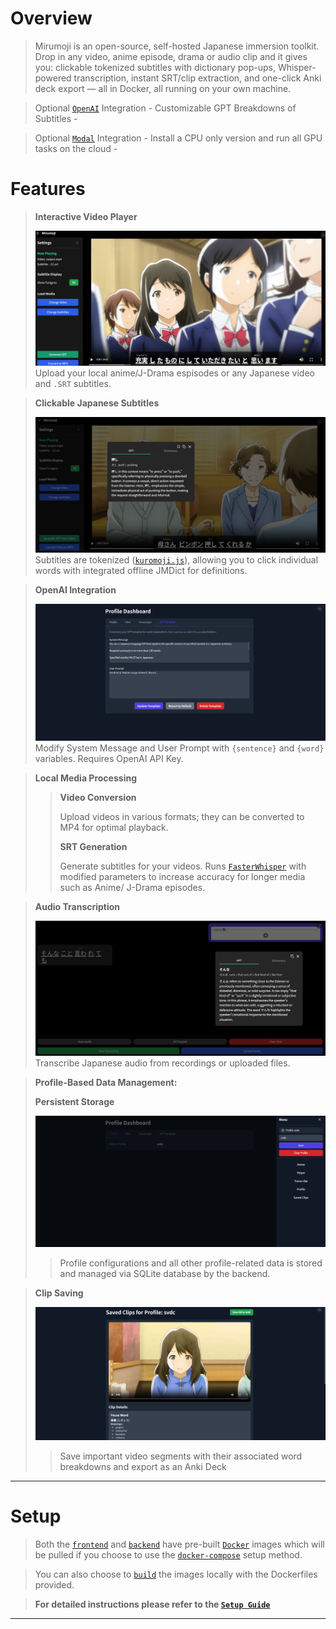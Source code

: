 # Overview

> Mirumoji is an open-source, self-hosted Japanese immersion toolkit. Drop in any video, anime episode, drama or audio clip and it gives you: clickable tokenized subtitles with dictionary pop-ups, Whisper-powered transcription, instant SRT/clip extraction, and one-click Anki deck export — all in Docker, all running on your own machine.

> Optional [`OpenAI`](https://platform.openai.com/docs/overview) Integration - Customizable GPT Breakdowns of Subtitles -

> Optional [`Modal`](https://modal.com) Integration - Install a CPU only version and run all GPU tasks on the cloud -

# Features

> **Interactive Video Player**
>
> ![alt-text](../example_imgs/player.png)
> Upload your local anime/J-Drama espisodes or any Japanese video and `.SRT` subtitles.

> **Clickable Japanese Subtitles**
>
> ![alt-text](../example_imgs/word_dialog.png)
> Subtitles are tokenized ([`kuromoji.js`](https://github.com/takuyaa/kuromoji.js)), allowing you to click individual words with
> integrated offline JMDict for definitions.

> **OpenAI Integration**
>
> ![alt-text](../example_imgs/gpt_template.png)
> Modify System Message and User Prompt with `{sentence}` and `{word}` variables.
> Requires OpenAI API Key.

> **Local Media Processing**
>
> > **Video Conversion**
> >
> > Upload videos in various formats; they can be converted to MP4 for optimal playback.
> >
> > **SRT Generation**
> >
> > Generate subtitles for your videos. Runs [`FasterWhisper`](https://github.com/SYSTRAN/faster-whisper) with modified parameters to increase accuracy for longer media such as Anime/ J-Drama episodes.

> **Audio Transcription**
>
> ![alt-text](../example_imgs/transcription.png)
> Transcribe Japanese audio from recordings or uploaded files.

> **Profile-Based Data Management:**
>
> **Persistent Storage**
>
> ![alt-img](../example_imgs/profile.png)
>
> > Profile configurations and all other profile-related data is stored and managed via SQLite database by the backend.

> **Clip Saving**
>
> ![alt-img](../example_imgs/clips.png)
>
> > Save important video segments with their associated word breakdowns and export as an Anki Deck

---

# Setup

> Both the [`frontend`](https://github.com/svdC1/mirumoji_open_front) and [`backend`](https://github.com/svdC1/mirumoji_open_api) have pre-built [`Docker`](https://www.docker.com/) images which will be pulled if you choose to use the [`docker-compose`](https://docs.docker.com/compose/) setup method.

> You can also choose to [`build`](https://docs.docker.com/build/) the images locally with the Dockerfiles provided.

> **For detailed instructions please refer to the [`Setup Guide`](https://github.com/svdC1/mirumoji/wiki/Setup-Guide)**

---
